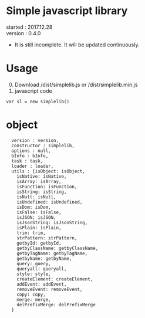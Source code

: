 # Simple javascript library
started : 2017.12.28   
version : 0.4.0   
- It is still incomplete. It will be updated continuously.

# Usage
0. Download /dist/simplelib.js or /dist/simplelib.min.js
1. javascript code
~~~
var sl = new simplelib()
~~~

# object
~~~~
  version : version,
  constructor : simplelib,
  options : null,
  bInfo : bInfo,
  task : task,
  loader : loader,
  utils : {isObject: isObject,
    isNative: isNative,
    isArray: isArray,
    isFunction: isFunction,
    isString: isString,
    isNull: isNull,
    isUndefined: isUndefined,
    isDom: isDom,
    isFalse: isFalse,
    isJSON: isJSON,
    isJsonString: isJsonString,
    isPlain: isPlain,
    trim: trim,
    strPattern: strPattern,
    getbyId: getbyId,
    getbyClassName: getbyClassName,
    getbyTagName: getbyTagName,
    getbyName: getbyName,
    query: query,
    queryall: queryall,
    style: style,
    createElement: createElement,
    addEvent: addEvent,
    removeEvent: removeEvent,
    copy: copy,
    merge: merge,
    delPrefixMerge: delPrefixMerge
  }
~~~~
